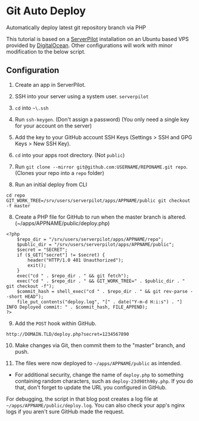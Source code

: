 # Git Auto Deploy

Automatically deploy latest git repository branch via PHP

This tutorial is based on a [ServerPilot](https://serverpilot.io/a/d4ddebee3c49) installation on an Ubuntu based VPS provided by [DigitalOcean](https://digitalocean.com/?refcode=06e11948f7aa). Other configurations will work with minor modification to the below script.

## Configuration

1. Create an app in ServerPilot.

2. SSH into your server using a system user. `serverpilot`

3. `cd` into `~\.ssh`

4. Run `ssh-keygen`. (Don't assign a password) (You only need a single key for your account on the server)

5. Add the key to your GitHub account SSH Keys (Settings > SSH and GPG Keys > New SSH Key).

6. `cd` into your apps root directory. (Not `public`)

7. Run `git clone --mirror git@github.com:USERNAME/REPONAME.git repo`. (Clones your repo into a `repo` folder)

8. Run an initial deploy from CLI

```
cd repo
GIT_WORK_TREE=/srv/users/serverpilot/apps/APPNAME/public git checkout -f master
```

8. Create a PHP file for GitHub to run when the master branch is altered. (~/apps/APPNAME/public/deploy.php)

```
<?php
	$repo_dir = "/srv/users/serverpilot/apps/APPNAME/repo";
	$public_dir = "/srv/users/serverpilot/apps/APPNAME/public";
	$secret = "SECRET";
	if ($_GET["secret"] != $secret) {
		header("HTTP/1.0 401 Unauthorized");
		exit();
	}
	exec("cd " . $repo_dir . " && git fetch");
	exec("cd " . $repo_dir . " && GIT_WORK_TREE=" . $public_dir . " git checkout -f");
	$commit_hash = shell_exec("cd " . $repo_dir . " && git rev-parse --short HEAD");
	file_put_contents("deploy.log", "[" . date("Y-m-d H:i:s") . "] INFO Deployed commit: " . $commit_hash, FILE_APPEND);
?>
```

9. Add the `POST` hook within GitHub.

```
http://DOMAIN.TLD/deploy.php?secret=1234567890
```

10.  Make changes via Git, then commit them to the "master" branch, and push.

11. The files were now deployed to `~/apps/APPNAME/public` as intended.
  * For additional security, change the name of `deploy.php` to something containing random characters, such as `deploy-23d98th98y.php`. If you do that, don't forget to update the URL you configured in GitHub.

For debugging, the script in that blog post creates a log file at `~/apps/APPNAME/public/deploy.log`. You can also check your app's nginx logs if you aren't sure GitHub made the request.
